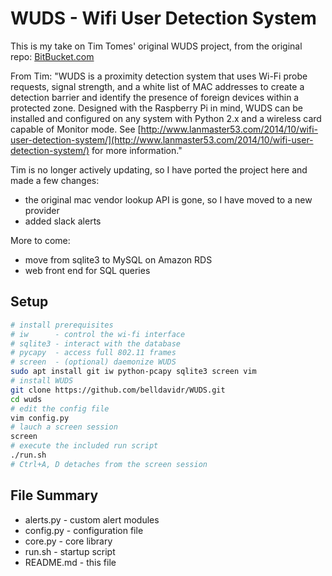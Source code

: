 # WUDS - Wifi User Detection System

This is my take on Tim Tomes' original WUDS project, from the original repo: [BitBucket.com](https://bitbucket.org/LaNMaSteR53/wuds)   

From Tim: "WUDS is a proximity detection system that uses Wi-Fi probe requests, signal strength, and a white list of MAC addresses to create a detection barrier and identify the presence of foreign devices within a protected zone. Designed with the Raspberry Pi in mind, WUDS can be installed and configured on any system with Python 2.x and a wireless card capable of Monitor mode. See [http://www.lanmaster53.com/2014/10/wifi-user-detection-system/](http://www.lanmaster53.com/2014/10/wifi-user-detection-system/) for more information."

Tim is no longer actively updating, so I have ported the project here and made a few changes:   
- the original mac vendor lookup API is gone, so I have moved to a new provider     
- added slack alerts   

More to come:   
- move from sqlite3 to MySQL on Amazon RDS 
- web front end for SQL queries

## Setup

```bash
# install prerequisites
# iw      - control the wi-fi interface
# sqlite3 - interact with the database
# pycapy  - access full 802.11 frames
# screen  - (optional) daemonize WUDS
sudo apt install git iw python-pcapy sqlite3 screen vim
# install WUDS
git clone https://github.com/belldavidr/WUDS.git
cd wuds
# edit the config file
vim config.py
# lauch a screen session
screen
# execute the included run script
./run.sh
# Ctrl+A, D detaches from the screen session
```

## File Summary

* alerts.py - custom alert modules
* config.py - configuration file
* core.py - core library
* run.sh - startup script
* README.md - this file   
